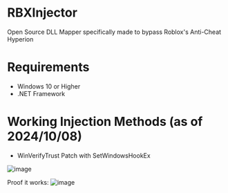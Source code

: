 # RBXInjector
Open Source DLL Mapper specifically made to bypass Roblox's Anti-Cheat Hyperion

# Requirements
- Windows 10 or Higher
- .NET Framework

# Working Injection Methods (as of 2024/10/08)
- WinVerifyTrust Patch with SetWindowsHookEx

![image](https://github.com/user-attachments/assets/8ea7d6e4-41ec-4d07-a7ef-c7495c69b88b)

Proof it works:
![image](https://github.com/user-attachments/assets/e186fa8e-9022-455b-b11b-93fb09504ba4)

